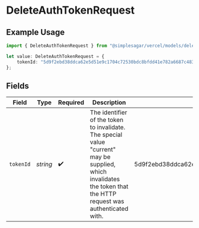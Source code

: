 # DeleteAuthTokenRequest

## Example Usage

```typescript
import { DeleteAuthTokenRequest } from "@simplesagar/vercel/models/deleteauthtokenop.js";

let value: DeleteAuthTokenRequest = {
    tokenId: "5d9f2ebd38ddca62e5d51e9c1704c72530bdc8bfdd41e782a6687c48399e8391",
};
```

## Fields

| Field                                                                                                                                                               | Type                                                                                                                                                                | Required                                                                                                                                                            | Description                                                                                                                                                         | Example                                                                                                                                                             |
| ------------------------------------------------------------------------------------------------------------------------------------------------------------------- | ------------------------------------------------------------------------------------------------------------------------------------------------------------------- | ------------------------------------------------------------------------------------------------------------------------------------------------------------------- | ------------------------------------------------------------------------------------------------------------------------------------------------------------------- | ------------------------------------------------------------------------------------------------------------------------------------------------------------------- |
| `tokenId`                                                                                                                                                           | *string*                                                                                                                                                            | :heavy_check_mark:                                                                                                                                                  | The identifier of the token to invalidate. The special value \"current\" may be supplied, which invalidates the token that the HTTP request was authenticated with. | 5d9f2ebd38ddca62e5d51e9c1704c72530bdc8bfdd41e782a6687c48399e8391                                                                                                    |